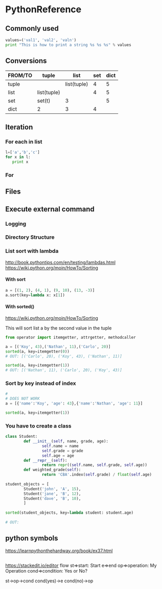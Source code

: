 # PythonReference

## Commonly used
```python
values=('val1', 'val2', 'valn')
print "This is how to print a string %s %s %s" % values
```


## Conversions
| FROM/TO | tuple | list | set | dict |
| ---     | --- | --- | --- | --- |
| tuple   |   | list(tuple) | 4 | 5 |
| list    | list(tuple) |   | 4 | 5 |
| set     | set(t) | 3 |   | 5 |
| dict    | 2 | 3 | 4 |   |

## Iteration
### For each in list
 ```python
l=['a','b','c']
for x in l:
    print x    
```
### For 


## Files

## Execute external command

### Logging

### Directory Structure

### List sort with lambda
http://book.pythontips.com/en/testing/lambdas.html
https://wiki.python.org/moin/HowTo/Sorting

#### With sort
```python
a = [(1, 2), (4, 1), (9, 10), (13, -3)]
a.sort(key=lambda x: x[1])

```
#### With sorted()
https://wiki.python.org/moin/HowTo/Sorting

This will sort list a by the second value in the tuple
```python
from operator import itemgetter, attrgetter, methodcaller

a = [('Koy', 43),('Nathan', 11),('Carlo', 20)]
sorted(a, key=itemgetter(0))
# OUT: [('Carlo', 20), ('Koy', 43), ('Nathan', 11)]

sorted(a, key=itemgetter(1))
# OUT: [('Nathan', 11), ('Carlo', 20), ('Koy', 43)]
```

### Sort by key instead of index
```python
# 
# DOES NOT WORK
a = [{'name':'Koy', 'age': 43},{'name':'Nathan', 'age': 11}]

sorted(a, key=itemgetter(1))
```
### You have to create a class 
```python
class Student:
        def __init__(self, name, grade, age):
                self.name = name
                self.grade = grade
                self.age = age
        def __repr__(self):
                return repr((self.name, self.grade, self.age))
        def weighted_grade(self):
                return 'CBA'.index(self.grade) / float(self.age)
                
student_objects = [
        Student('john', 'A', 15),
        Student('jane', 'B', 12),
        Student('dave', 'B', 10),
        ]
        
sorted(student_objects, key=lambda student: student.age)
        
# OUT:         
```



## python symbols
https://learnpythonthehardway.org/book/ex37.html

## 
https://stackedit.io/editor
flow
st=>start: Start
e=>end
op=>operation: My Operation
cond=>condition: Yes or No?

st->op->cond
cond(yes)->e
cond(no)->op
